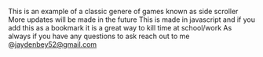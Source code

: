 This is an example of a classic genere of games known as side scroller
More updates will be made in the future 
This is made in javascript and if you add this as a bookmark it is a great way to kill time at school/work
As always if you have any questions to ask reach out to me @jaydenbey52@gmail.com
